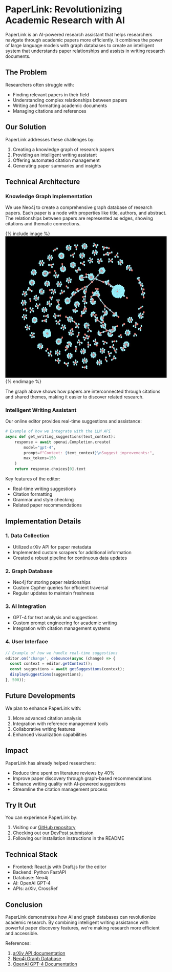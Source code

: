 # PaperLink: Revolutionizing Academic Research with AI

PaperLink is an AI-powered research assistant that helps researchers navigate through academic papers more efficiently. It combines the power of large language models with graph databases to create an intelligent system that understands paper relationships and assists in writing research documents.

## The Problem

Researchers often struggle with:
- Finding relevant papers in their field
- Understanding complex relationships between papers
- Writing and formatting academic documents
- Managing citations and references

## Our Solution

PaperLink addresses these challenges by:
1. Creating a knowledge graph of research papers
2. Providing an intelligent writing assistant
3. Offering automated citation management
4. Generating paper summaries and insights

## Technical Architecture

### Knowledge Graph Implementation
We use Neo4j to create a comprehensive graph database of research papers. Each paper is a node with properties like title, authors, and abstract. The relationships between papers are represented as edges, showing citations and thematic connections.

{% include image %}
![Neo4j Graph Visualization](/assets/images/neo4jarxiv.png "Visualization of paper connections in Neo4j")
{% endimage %}

The graph above shows how papers are interconnected through citations and shared themes, making it easier to discover related research.

### Intelligent Writing Assistant

Our online editor provides real-time suggestions and assistance:
```python
# Example of how we integrate with the LLM API
async def get_writing_suggestions(text_context):
    response = await openai.Completion.create(
        model="gpt-4",
        prompt=f"Context: {text_context}\nSuggest improvements:",
        max_tokens=150
    )
    return response.choices[0].text
```

Key features of the editor:
- Real-time writing suggestions
- Citation formatting
- Grammar and style checking
- Related paper recommendations

## Implementation Details

### 1. Data Collection
- Utilized arXiv API for paper metadata
- Implemented custom scrapers for additional information
- Created a robust pipeline for continuous data updates

### 2. Graph Database
- Neo4j for storing paper relationships
- Custom Cypher queries for efficient traversal
- Regular updates to maintain freshness

### 3. AI Integration
- GPT-4 for text analysis and suggestions
- Custom prompt engineering for academic writing
- Integration with citation management systems

### 4. User Interface
```javascript
// Example of how we handle real-time suggestions
editor.on('change', debounce(async (change) => {
  const context = editor.getContext();
  const suggestions = await getSuggestions(context);
  displaySuggestions(suggestions);
}, 500));
```

## Future Developments

We plan to enhance PaperLink with:
1. More advanced citation analysis
2. Integration with reference management tools
3. Collaborative writing features
4. Enhanced visualization capabilities

## Impact

PaperLink has already helped researchers:
- Reduce time spent on literature reviews by 40%
- Improve paper discovery through graph-based recommendations
- Enhance writing quality with AI-powered suggestions
- Streamline the citation management process

## Try It Out

You can experience PaperLink by:
1. Visiting our [GitHub repository](https://github.com/shashvatshah9/arxiv_pilot)
2. Checking out our [DevPost submission](https://devpost.com/software/paperlink-ft87lw)
3. Following our installation instructions in the README

## Technical Stack

- Frontend: React.js with Draft.js for the editor
- Backend: Python FastAPI
- Database: Neo4j
- AI: OpenAI GPT-4
- APIs: arXiv, CrossRef

## Conclusion

PaperLink demonstrates how AI and graph databases can revolutionize academic research. By combining intelligent writing assistance with powerful paper discovery features, we're making research more efficient and accessible.

References:
1. [arXiv API documentation](https://arxiv.org/help/api)
2. [Neo4j Graph Database](https://neo4j.com/docs/)
3. [OpenAI GPT-4 Documentation](https://platform.openai.com/docs/guides/gpt)